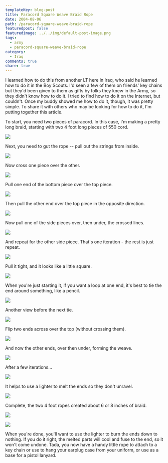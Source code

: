 ```yaml
---
templateKey: blog-post
title: Paracord Square Weave Braid Rope
date: 2004-08-06
path: /paracord-square-weave-braid-rope
featuredpost: false
featuredimage: ../../img/default-post-image.png
tags:
  - army
  - paracord-square-weave-braid-rope
category:
  - Iraq
comments: true
share: true
---
```


I learned how to do this from another LT here in Iraq, who said he learned how to do it in the Boy Scouts. I'd seen a few of them on friends' key chains but they'd been given to them as gifts by folks they knew in the Army, so they didn't know how to do it. I tried to find how to do it on the Internet, but couldn't. Once my buddy showed me how to do it, though, it was pretty simple. To share it with others who may be looking for how to do it, I'm putting together this article.

To start, you need two pieces of paracord. In this case, I'm making a pretty long braid, starting with two 4 foot long pieces of 550 cord.

![](/img/DSC00001.jpg)

Next, you need to gut the rope -- pull out the strings from inside.

![](/img/DSC00002-rope.jpg)

Now cross one piece over the other.

![](/img/DSC00003.jpg)

Pull one end of the bottom piece over the top piece.

![](/img/DSC00004.jpg)

Then pull the other end over the top piece in the opposite direction.

![](/img/DSC00005.jpg)

Now pull one of the side pieces over, then under, the crossed lines.

![](/img/DSC00006.jpg)

And repeat for the other side piece. That's one iteration - the rest is just repeat.

![](/img/DSC00007.jpg)

Pull it tight, and it looks like a little square.

![](/img/DSC00008.jpg)

When you're just starting it, if you want a loop at one end, it's best to tie the end around something, like a pencil.

![](/img/DSC00009.jpg)

Another view before the next tie.

![](/img/DSC00010-rope.jpg)

Flip two ends across over the top (without crossing them).

![](/img/DSC00011.jpg)

And now the other ends, over then under, forming the weave.

![](/img/DSC00012.jpg)

After a few iterations...

![](/img/DSC00014.jpg)

It helps to use a lighter to melt the ends so they don't unravel.

![](/img/DSC00015.jpg)

Complete, the two 4 foot ropes created about 6 or 8 inches of braid.

![](/img/DSC00016.jpg)

![](/img/DSC00018.jpg)

When you're done, you'll want to use the lighter to burn the ends down to nothing. If you do it right, the melted parts will cool and fuse to the end, so it won't come undone. Tada, you now have a handy little rope to attach to a key chain or use to hang your earplug case from your uniform, or use as a base for a pistol lanyard.

